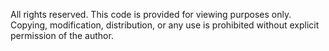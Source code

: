 All rights reserved. This code is provided for viewing purposes only. Copying, modification, distribution, or any use is prohibited without explicit permission of the author.